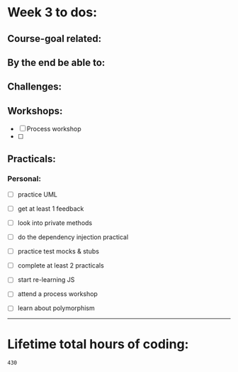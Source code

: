 # Week 3 to dos:

## Course-goal related:


## By the end be able to:


## Challenges:


## Workshops:

- [ ] Process workshop
- [ ] 

## Practicals:


### Personal:

- [ ] practice UML
- [ ] get at least 1 feedback
- [ ] look into private methods
- [ ] do the dependency injection practical
- [ ] practice test mocks & stubs
- [ ] complete at least 2 practicals
- [ ] start re-learning JS
- [ ] attend a process workshop
- [ ] learn about polymorphism


---

# Lifetime total hours of coding:

```
430
```